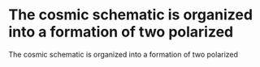 # The cosmic schematic is organized into a formation of two polarized

The cosmic schematic is organized into a formation of two polarized